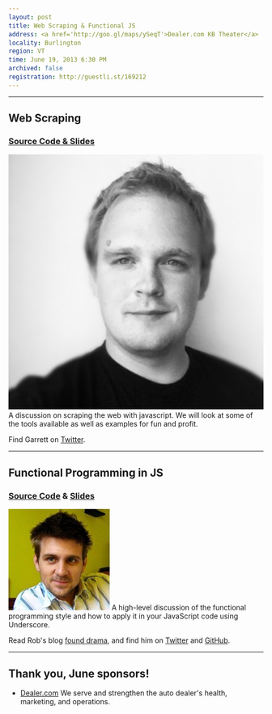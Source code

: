 ```yaml
---
layout: post
title: Web Scraping & Functional JS
address: <a href='http://goo.gl/maps/ySeqT'>Dealer.com KB Theater</a>
locality: Burlington
region: VT
time: June 19, 2013 6:30 PM
archived: false
registration: http://guestli.st/169212
---
```


---

## Web Scraping
### [Source Code & Slides](http://garrettallen.com/2013/06/24/web-scraping-javascript.html)
![Garrett Allen](/images/speakers/garrett_allen.jpg)
A discussion on scraping the web with javascript. We will look at some of the tools available as well as examples for fun and profit.

Find Garrett on [Twitter](https://twitter.com/g0urd).

---

## Functional Programming in JS
### [Source Code](https://github.com/founddrama/burlingtonjs-funjs-talk) & [Slides](http://www.slideshare.net/founddrama/funjs)
![Rob Friesel](/images/speakers/rob_friesel.jpg)
A high-level discussion of the functional programming style and how to apply it in your JavaScript code using Underscore.

Read Rob's blog [found drama](http://blog.founddrama.net), and find him on [Twitter](https://twitter.com/founddrama) and [GitHub](https://github.com/founddrama).

---
## Thank you, June sponsors!

- [Dealer.com](http://dealer.com) We serve and strengthen the auto dealer's health, marketing, and operations.
